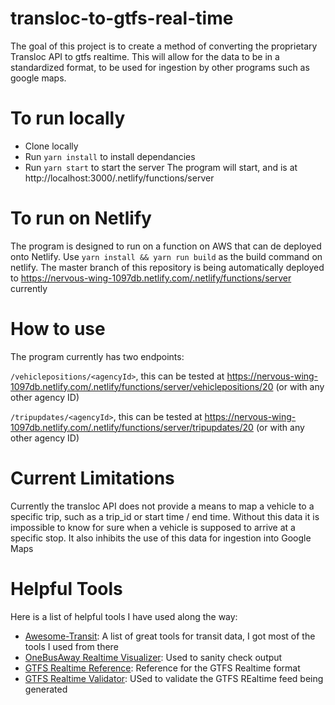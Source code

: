 # transloc-to-gtfs-real-time
The goal of this project is to create a method of converting the proprietary Transloc API to gtfs realtime.
This will allow for the data to be in a standardized format, to be used for ingestion by other programs such as google maps.

# To run locally
- Clone locally
- Run `yarn install` to install dependancies
- Run `yarn start` to start the server
The program will start, and is at http://localhost:3000/.netlify/functions/server

# To run on Netlify
The program is designed to run on a function on AWS that can de deployed onto Netlify. Use `yarn install && yarn run build` as the build command on netlify.  The master branch of this repository is being automatically deployed to https://nervous-wing-1097db.netlify.com/.netlify/functions/server currently

# How to use
The program currently has two endpoints:

`/vehiclepositions/<agencyId>`, this can be tested at https://nervous-wing-1097db.netlify.com/.netlify/functions/server/vehiclepositions/20 (or with any other agency ID)
 
 `/tripupdates/<agencyId>`, this can be tested at https://nervous-wing-1097db.netlify.com/.netlify/functions/server/tripupdates/20 (or with any other agency ID)
 
 # Current Limitations
 Currently the transloc API does not provide a means to map a vehicle to a specific trip, such as a trip_id or start time / end time.  Without this data it is impossible to know for sure when a vehicle is supposed to arrive at a specific stop.  It also inhibits the use of this data for ingestion into Google Maps
 
 # Helpful Tools
 Here is a list of helpful tools I have used along the way:
  - [Awesome-Transit](https://project-awesome.org/CUTR-at-USF/awesome-transit#gtfs-realtime-convertors): A list of great tools for transit data, I got most of the tools I used from there
  - [OneBusAway Realtime Visualizer](https://github.com/OneBusAway/onebusaway-gtfs-realtime-visualizer/wiki): Used to sanity check output
  - [GTFS Realtime Reference](https://developers.google.com/transit/gtfs-realtime/reference): Reference for the GTFS Realtime format
  - [GTFS Realtime Validator](https://github.com/CUTR-at-USF/gtfs-realtime-validator): USed to validate the GTFS REaltime feed being generated
